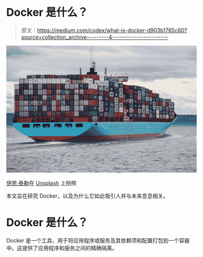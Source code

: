 # Docker 是什么？

> 原文：<https://medium.com/codex/what-is-docker-d903b1765c60?source=collection_archive---------4----------------------->

![](img/c8958d6ee1be66b7c9c99677c67286be.png)

[伊恩·泰勒](https://unsplash.com/@carrier_lost?utm_source=medium&utm_medium=referral)在 [Unsplash](https://unsplash.com?utm_source=medium&utm_medium=referral) 上拍照

本文旨在研究 Docker，以及为什么它如此吸引人并与未来息息相关。

# Docker 是什么？

Docker 是一个工具，用于将应用程序或服务及其依赖项和配置打包到一个容器中。这提供了应用程序和服务之间的精确隔离。